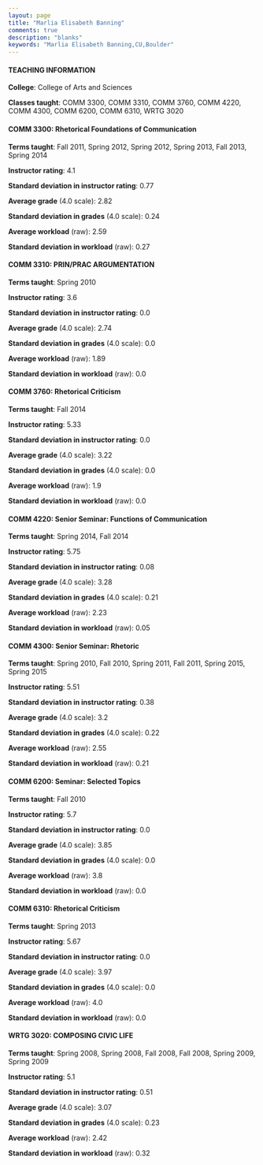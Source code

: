 ```yaml
---
layout: page
title: "Marlia Elisabeth Banning" 
comments: true
description: "blanks"
keywords: "Marlia Elisabeth Banning,CU,Boulder"
---
```

<head>
<script src="https://ajax.googleapis.com/ajax/libs/jquery/2.1.3/jquery.min.js"></script>
<script src="https://dl.dropboxusercontent.com/s/pc42nxpaw1ea4o9/highcharts.js?dl=0"></script>
<!-- <script src="../assets/js/highcharts.js"></script> -->
<style type="text/css">@font-face {
	font-family: "Bebas Neue";
	src: url(https://www.filehosting.org/file/details/544349/BebasNeue Regular.otf) format("opentype");
	}
	h1.Bebas { 
		font-family: "Bebas Neue", Verdana, Tahoma;
	}
</style>
</head>
	   
#### TEACHING INFORMATION

**College**: College of Arts and Sciences

**Classes taught**: COMM 3300, COMM 3310, COMM 3760, COMM 4220, COMM 4300, COMM 6200, COMM 6310, WRTG 3020

#### COMM 3300: Rhetorical Foundations of Communication

**Terms taught**: Fall 2011, Spring 2012, Spring 2012, Spring 2013, Fall 2013, Spring 2014

**Instructor rating**: 4.1

**Standard deviation in instructor rating**: 0.77

**Average grade** (4.0 scale): 2.82

**Standard deviation in grades** (4.0 scale): 0.24

**Average workload** (raw): 2.59

**Standard deviation in workload** (raw): 0.27

#### COMM 3310: PRIN/PRAC ARGUMENTATION

**Terms taught**: Spring 2010

**Instructor rating**: 3.6

**Standard deviation in instructor rating**: 0.0

**Average grade** (4.0 scale): 2.74

**Standard deviation in grades** (4.0 scale): 0.0

**Average workload** (raw): 1.89

**Standard deviation in workload** (raw): 0.0

#### COMM 3760: Rhetorical Criticism

**Terms taught**: Fall 2014

**Instructor rating**: 5.33

**Standard deviation in instructor rating**: 0.0

**Average grade** (4.0 scale): 3.22

**Standard deviation in grades** (4.0 scale): 0.0

**Average workload** (raw): 1.9

**Standard deviation in workload** (raw): 0.0

#### COMM 4220: Senior Seminar: Functions of Communication

**Terms taught**: Spring 2014, Fall 2014

**Instructor rating**: 5.75

**Standard deviation in instructor rating**: 0.08

**Average grade** (4.0 scale): 3.28

**Standard deviation in grades** (4.0 scale): 0.21

**Average workload** (raw): 2.23

**Standard deviation in workload** (raw): 0.05

#### COMM 4300: Senior Seminar: Rhetoric

**Terms taught**: Spring 2010, Fall 2010, Spring 2011, Fall 2011, Spring 2015, Spring 2015

**Instructor rating**: 5.51

**Standard deviation in instructor rating**: 0.38

**Average grade** (4.0 scale): 3.2

**Standard deviation in grades** (4.0 scale): 0.22

**Average workload** (raw): 2.55

**Standard deviation in workload** (raw): 0.21

#### COMM 6200: Seminar: Selected Topics

**Terms taught**: Fall 2010

**Instructor rating**: 5.7

**Standard deviation in instructor rating**: 0.0

**Average grade** (4.0 scale): 3.85

**Standard deviation in grades** (4.0 scale): 0.0

**Average workload** (raw): 3.8

**Standard deviation in workload** (raw): 0.0

#### COMM 6310: Rhetorical Criticism

**Terms taught**: Spring 2013

**Instructor rating**: 5.67

**Standard deviation in instructor rating**: 0.0

**Average grade** (4.0 scale): 3.97

**Standard deviation in grades** (4.0 scale): 0.0

**Average workload** (raw): 4.0

**Standard deviation in workload** (raw): 0.0

#### WRTG 3020: COMPOSING CIVIC LIFE

**Terms taught**: Spring 2008, Spring 2008, Fall 2008, Fall 2008, Spring 2009, Spring 2009

**Instructor rating**: 5.1

**Standard deviation in instructor rating**: 0.51

**Average grade** (4.0 scale): 3.07

**Standard deviation in grades** (4.0 scale): 0.23

**Average workload** (raw): 2.42

**Standard deviation in workload** (raw): 0.32

